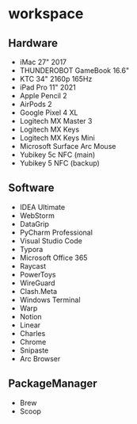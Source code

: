# workspace

## Hardware

* iMac 27" 2017
* THUNDEROBOT GameBook 16.6"
* KTC 34" 2160p 165Hz
* iPad Pro 11" 2021
* Apple Pencil 2
* AirPods 2
* Google Pixel 4 XL
* Logitech MX Master 3
* Logitech MX Keys
* Logitech MX Keys Mini
* Microsoft Surface Arc Mouse
* Yubikey 5c NFC (main)
* Yubikey 5 NFC (backup)

## Software
* IDEA Ultimate
* WebStorm
* DataGrip
* PyCharm Professional
* Visual Studio Code
* Typora
* Microsoft Office 365
* Raycast
* PowerToys
* WireGuard
* Clash.Meta
* Windows Terminal
* Warp
* Notion
* Linear
* Charles
* Chrome
* Snipaste
* Arc Browser

## PackageManager
* Brew
* Scoop

